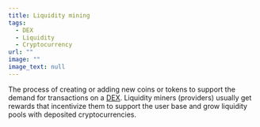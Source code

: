 ```yaml
---
title: Liquidity mining
tags:
  - DEX
  - Liquidity
  - Cryptocurrency
url: ""
image: ""
image_text: null
---
```


The process of creating or adding new coins or tokens to support the demand for transactions on a [DEX](https://www.essentialcardano.io/glossary/dex). Liquidity miners (providers) usually get rewards that incentivize them to support the user base and grow liquidity pools with deposited cryptocurrencies.
